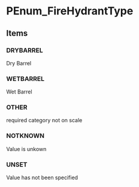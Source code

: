 # PEnum_FireHydrantType


<!-- end of short definition -->
## Items

### DRYBARREL
Dry Barrel

### WETBARREL
Wet Barrel

### OTHER
required category not on scale

### NOTKNOWN
Value is unkown

### UNSET
Value has not been specified
